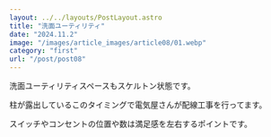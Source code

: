 ```yaml
---
layout: ../../layouts/PostLayout.astro
title: "洗面ユーティリティ"
date: "2024.11.2"
image: "/images/article_images/article08/01.webp"
category: "first"
url: "/post/post08"
---
```


洗面ユーティリティスペースもスケルトン状態です。

柱が露出しているこのタイミングで電気屋さんが配線工事を行ってます。

スイッチやコンセントの位置や数は満足感を左右するポイントです。

